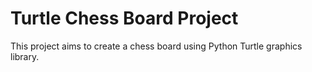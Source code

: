 # Turtle Chess Board Project

This project aims to create a chess board using Python Turtle graphics library.